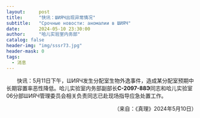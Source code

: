 ```yaml
---
layout:     post
title:      "快讯：ШИЯЧ出现异常情况"
subtitle:   "Срочные новости: аномалии в ШИЯЧ"
date:       2024-05-10 23:30:00
author:     "哈儿实验室内务部"
catalog: false
header-img: "img/sssr73.jpg"
header-mask: 0
tags:
  - 消息
---
```


&emsp;&emsp;快讯：5月11日下午，ШИЯЧ发生分配室生物外逸事件，造成某分配室预期中长期容置率恶性降低。哈儿实验室内务部副部长**С-2097-88Э**同志和哈儿实验室06分部ШИЯЧ管理委员会相关负责同志已赴现场指导应急处置工作。
<div style="text-align: right">（来自：《真理》2024年5月10日）</div>